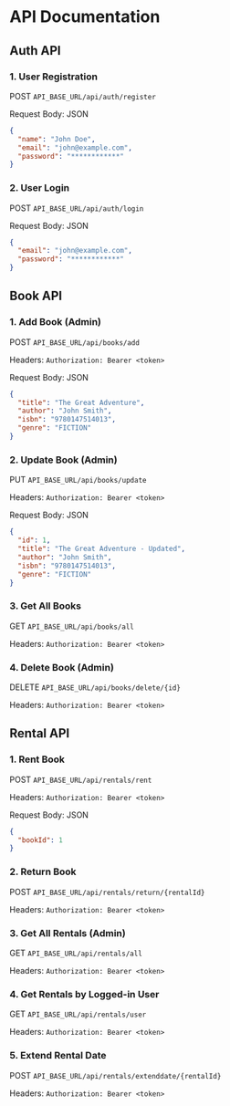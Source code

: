 # API Documentation
##  Auth API



### 1. User Registration
POST `API_BASE_URL/api/auth/register`


Request Body: JSON
```json
{
  "name": "John Doe",
  "email": "john@example.com",
  "password": "************"
}
```
### 2. User Login
POST `API_BASE_URL/api/auth/login`


Request Body: JSON
```json
{
  "email": "john@example.com",
  "password": "************"
}
```
##  Book API

### 1. Add Book (Admin)
POST `API_BASE_URL/api/books/add`  

Headers:  `Authorization: Bearer <token>`

Request Body: JSON  
```json
{
  "title": "The Great Adventure",
  "author": "John Smith",
  "isbn": "9780147514013",
  "genre": "FICTION"
}

```

### 2. Update Book  (Admin)
PUT `API_BASE_URL/api/books/update`  

Headers:  `Authorization: Bearer <token>`

Request Body: JSON  
```json
{
  "id": 1,
  "title": "The Great Adventure - Updated",
  "author": "John Smith",
  "isbn": "9780147514013",
  "genre": "FICTION"
}

```
### 3. Get All Books 
GET `API_BASE_URL/api/books/all` 

Headers:  `Authorization: Bearer <token>` 

### 4. Delete Book  (Admin)
DELETE `API_BASE_URL/api/books/delete/{id}`  

Headers:  `Authorization: Bearer <token>`

## Rental API

### 1. Rent Book 
POST `API_BASE_URL/api/rentals/rent`  

Headers:  `Authorization: Bearer <token>`

Request Body: JSON  
```json
{
  "bookId": 1
}
```

### 2. Return Book  
POST `API_BASE_URL/api/rentals/return/{rentalId}`  

Headers:  `Authorization: Bearer <token>`



### 3. Get All Rentals (Admin)
GET `API_BASE_URL/api/rentals/all` 

Headers:  `Authorization: Bearer <token>` 


### 4. Get Rentals by Logged-in User
GET `API_BASE_URL/api/rentals/user` 

Headers:  `Authorization: Bearer <token>` 

### 5. Extend Rental Date
POST `API_BASE_URL/api/rentals/extenddate/{rentalId}`  

Headers:  `Authorization: Bearer <token>`
